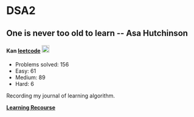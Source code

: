 # DSA2

## One is never too old to learn -- Asa Hutchinson

#### Kan  [leetcode](https://leetcode.cn/u/xukanwen/)  <img src="https://raw.githubusercontent.com/MartinHeinz/MartinHeinz/master/wave.gif" width="20px">

* Problems solved: 156
* Easy: 61
* Medium: 89
* Hard: 6
  
Recording my journal of learning algorithm. 

[**Learning Recourse**](https://labuladong.online/algo/essential-technique/array-two-pointers-summary-2/)
